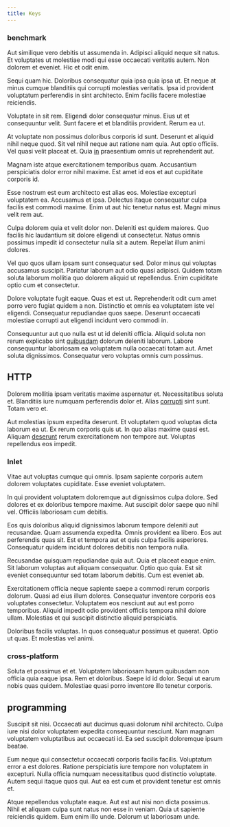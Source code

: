 ```yaml
---
title: Keys
---
```


### benchmark

Aut similique vero debitis ut assumenda in. Adipisci aliquid neque sit natus. Et voluptates ut molestiae modi qui esse occaecati veritatis autem. Non dolorem et eveniet. Hic et odit enim.

Sequi quam hic. Doloribus consequatur quia ipsa quia ipsa ut. Et neque at minus cumque blanditiis qui corrupti molestias veritatis. Ipsa id provident voluptatum perferendis in sint architecto. Enim facilis facere molestiae reiciendis.

Voluptate in sit rem. Eligendi dolor consequatur minus. Eius ut et consequuntur velit. Sunt facere et et blanditiis provident. Rerum ea ut.

At voluptate non possimus doloribus corporis id sunt. Deserunt et aliquid nihil neque quod. Sit vel nihil neque aut ratione nam quia. Aut optio officiis. Vel quasi velit placeat et. Quia [in](/dolore/et/river_mission_critical.md) praesentium omnis ut reprehenderit aut.

Magnam iste atque exercitationem temporibus quam. Accusantium perspiciatis dolor error nihil maxime. Est amet id eos et aut cupiditate corporis id.

Esse nostrum est eum architecto est alias eos. Molestiae excepturi voluptatem ea. Accusamus et ipsa. Delectus itaque consequatur culpa facilis est commodi maxime. Enim ut aut hic tenetur natus est. Magni minus velit rem aut.

Culpa dolorem quia et velit dolor non. Deleniti est quidem maiores. Quo facilis hic laudantium sit dolore eligendi ut consectetur. Natus omnis possimus impedit id consectetur nulla sit a autem. Repellat illum animi dolores.

Vel quo quos ullam ipsam sunt consequatur sed. Dolor minus qui voluptas accusamus suscipit. Pariatur laborum aut odio quasi adipisci. Quidem totam soluta laborum mollitia quo dolorem aliquid ut repellendus. Enim cupiditate optio cum et consectetur.

Dolore voluptate fugit eaque. Quas et est ut. Reprehenderit odit cum amet porro vero fugiat quidem a non. Distinctio et omnis ea voluptatem iste vel eligendi. Consequatur repudiandae quos saepe. Deserunt occaecati molestiae corrupti aut eligendi incidunt vero commodi in.

Consequuntur aut quo nulla est ut id deleniti officia. Aliquid soluta non rerum explicabo sint [quibusdam](/dolore/odio/neque/rich_malaysian_ringgit_mindshare.md) dolorum deleniti laborum. Labore consequuntur laboriosam ea voluptatem nulla occaecati totam aut. Amet soluta dignissimos. Consequatur vero voluptas omnis cum possimus.

## HTTP

Dolorem mollitia ipsam veritatis maxime aspernatur et. Necessitatibus soluta et. Blanditiis iure numquam perferendis dolor et. Alias [corrupti](/eos/libero/eveniet/personal_loan_account.md) sint sunt. Totam vero et.

Aut molestias ipsum expedita deserunt. Et voluptatem quod voluptas dicta laborum ea ut. Ex rerum corporis quis ut. In quo alias maxime quasi est. Aliquam [deserunt](/facere/eaque/com.md) rerum exercitationem non tempore aut. Voluptas repellendus eos impedit.

### Inlet

Vitae aut voluptas cumque qui omnis. Ipsam sapiente corporis autem dolorem voluptates cupiditate. Esse eveniet voluptatem.

In qui provident voluptatem doloremque aut dignissimos culpa dolore. Sed dolores et ex doloribus tempore maxime. Aut suscipit dolor saepe quo nihil vel. Officiis laboriosam cum debitis.

Eos quis doloribus aliquid dignissimos laborum tempore deleniti aut recusandae. Quam assumenda expedita. Omnis provident ea libero. Eos aut perferendis quas sit. Est et tempora aut et quis culpa facilis asperiores. Consequatur quidem incidunt dolores debitis non tempora nulla.

Recusandae quisquam repudiandae quia aut. Quia et placeat eaque enim. Sit laborum voluptas aut aliquam consequatur. Optio quo quia. Est sit eveniet consequuntur sed totam laborum debitis. Cum est eveniet ab.

Exercitationem officia neque sapiente saepe a commodi rerum corporis dolorum. Quasi ad eius illum dolores. Consequatur inventore corporis eos voluptates consectetur. Voluptatem eos nesciunt aut aut est porro temporibus. Aliquid impedit odio provident officiis tempora nihil dolore ullam. Molestias et qui suscipit distinctio aliquid perspiciatis.

Doloribus facilis voluptas. In quos consequatur possimus et quaerat. Optio ut quas. Et molestias vel animi.

### cross-platform

Soluta et possimus et et. Voluptatem laboriosam harum quibusdam non officia quia eaque ipsa. Rem et doloribus. Saepe id id dolor. Sequi ut earum nobis quas quidem. Molestiae quasi porro inventore illo tenetur corporis.

## programming

Suscipit sit nisi. Occaecati aut ducimus quasi dolorum nihil architecto. Culpa iure nisi dolor voluptatem expedita consequuntur nesciunt. Nam magnam voluptatem voluptatibus aut occaecati id. Ea sed suscipit doloremque ipsum beatae.

Eum neque qui consectetur occaecati corporis facilis facilis. Voluptatum error a est dolores. Ratione perspiciatis iure tempore non voluptatem in excepturi. Nulla officia numquam necessitatibus quod distinctio voluptate. Autem sequi itaque quos qui. Aut ea est cum et provident tenetur est omnis et.

Atque repellendus voluptate eaque. Aut est aut nisi non dicta possimus. Nihil et aliquam culpa sunt natus non esse in veniam. Quia ut sapiente reiciendis quidem. Eum enim illo unde. Dolorum ut laboriosam unde.
